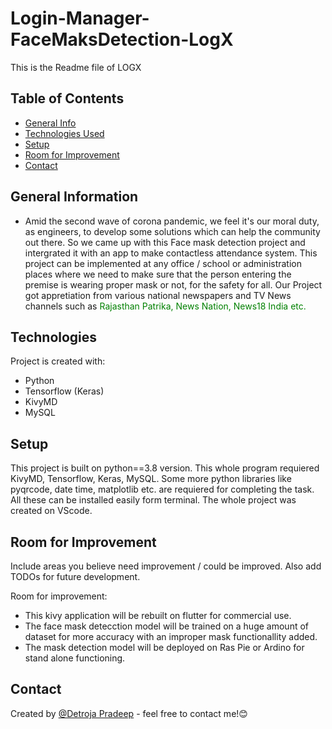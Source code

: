 # Login-Manager-FaceMaksDetection-LogX
This is the Readme file of LOGX

## Table of Contents
* [General Info](#general-information)
* [Technologies Used](#technologies-used)
* [Setup](#setup)
* [Room for Improvement](#room-for-improvement)
* [Contact](#contact)

## General Information
- Amid the second wave of corona pandemic, we feel it's our moral duty, as engineers, to develop some solutions which can help the community out there. So we came up with this Face 
  mask detection project and intergrated it with an app to make contactless attendance system. This project can be implemented at any office / school or administration places where 
  we need to make sure that the person entering the premise is wearing proper mask or not, for the safety for all. Our Project got appretiation from various national newspapers and 
  TV News channels such as <font color="green">Rajasthan Patrika, News Nation, News18 India etc.</font>

## Technologies
Project is created with:
* Python
* Tensorflow (Keras)
* KivyMD
* MySQL

## Setup
This project is built on python==3.8 version. This whole program requiered KivyMD, Tensorflow, Keras, MySQL. Some more python libraries like pyqrcode, date time, matplotlib etc. are requiered for completing the task. All these can be installed easily form terminal. The whole project was created on VScode. 

## Room for Improvement
Include areas you believe need improvement / could be improved. Also add TODOs for future development.

Room for improvement:
- This kivy application will be rebuilt on flutter for commercial use.
- The face mask detecction model will be trained on a huge amount of dataset for more accuracy with an improper mask functionallity added.
- The mask detection model will be deployed on Ras Pie or Ardino for stand alone functioning.

## Contact
Created by [@Detroja Pradeep](https://www.linkedin.com/in/detroja-pradeep-kumar) - feel free to contact me!😊
